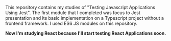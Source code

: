 This repository contains my studies of "Testing Javascript Applications Using Jest".
The first module that I completed was focus to Jest presentation and its basic implementation on a Typescript project without a frontend framework. I used ES6 JS modules on this repository.

**Now I'm studying React because I'll start testing React Applications soon.**
